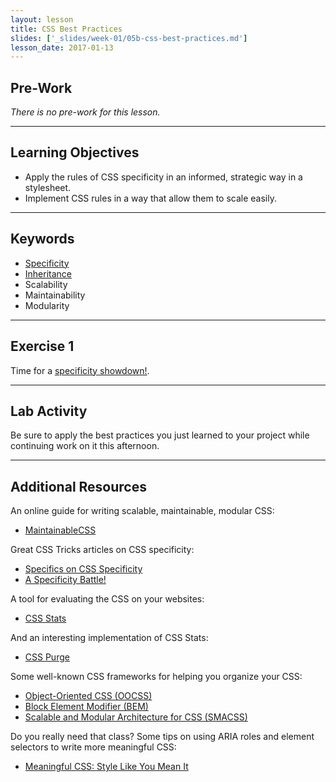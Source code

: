 ```yaml
---
layout: lesson
title: CSS Best Practices
slides: ['_slides/week-01/05b-css-best-practices.md']
lesson_date: 2017-01-13
---
```


## Pre-Work

*There is no pre-work for this lesson.*

---

## Learning Objectives

- Apply the rules of CSS specificity in an informed, strategic way in a stylesheet.
- Implement CSS rules in a way that allow them to scale easily.

---

## Keywords

- [Specificity](https://developer.mozilla.org/en/docs/Web/CSS/Specificity)
- [Inheritance](https://developer.mozilla.org/en/docs/Web/CSS/Inheritance)
- Scalability
- Maintainability
- Modularity

---

## Exercise 1

Time for a [specificity showdown!](http://codepen.io/redacademy/pen/VvmwoQ?editors=110).

---

## Lab Activity

Be sure to apply the best practices you just learned to your project while continuing work on it this afternoon.

---

## Additional Resources

An online guide for writing scalable, maintainable, modular CSS:

- [MaintainableCSS](http://maintainablecss.com/)

Great CSS Tricks articles on CSS specificity:

- [Specifics on CSS Specificity](https://css-tricks.com/specifics-on-css-specificity/)
- [A Specificity Battle!](https://css-tricks.com/a-specificity-battle/)

A tool for evaluating the CSS on your websites:

- [CSS Stats](http://www.cssstats.com/)

And an interesting implementation of CSS Stats:

- [CSS Purge](http://www.csspurge.com/)

Some well-known CSS frameworks for helping you organize your CSS:

- [Object-Oriented CSS (OOCSS)](http://oocss.org/)
- [Block Element Modifier (BEM)](http://getbem.com/)
- [Scalable and Modular Architecture for CSS (SMACSS)](https://smacss.com/)

Do you really need that class? Some tips on using ARIA roles and element selectors to write more meaningful CSS:

- [Meaningful CSS: Style Like You Mean It](http://alistapart.com/article/meaningful-css-style-like-you-mean-it)
